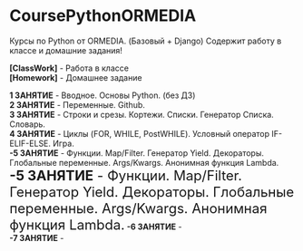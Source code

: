 # CoursePythonORMEDIA
Курсы по Python от ORMEDIA. (Базовый + Django) Содержит работу в классе и домашние задания!

<b>[ClassWork]</b> - Работа в классе <br>
<b>[Homework]</b>  - Домашнее задание

<b>1 ЗАНЯТИЕ</b> - Вводное. Основы Python. (без ДЗ) <br>
<b>2 ЗАНЯТИЕ</b> - Переменные. Github. <br>
<b>3 ЗАНЯТИЕ</b> - Строки и срезы. Кортежи. Списки. Генератор Списка. Словарь. <br>
<b>4 ЗАНЯТИЕ</b> - Циклы (FOR, WHILE, PostWHILE). Условный оператор IF-ELIF-ELSE. Игра. <br>
<b>-5 ЗАНЯТИЕ</b> - Функции. Map/Filter. Генератор Yield. Декораторы. Глобальные переменные. Args/Kwargs. Анонимная функция Lambda.<br>
<b><font size="5">-5 ЗАНЯТИЕ</b> - Функции. Map/Filter. Генератор Yield. Декораторы. Глобальные переменные. Args/Kwargs. Анонимная функция Lambda.</font>
<b>-6 ЗАНЯТИЕ</b> -  <br>
<b>-7 ЗАНЯТИЕ</b> -  <br>
